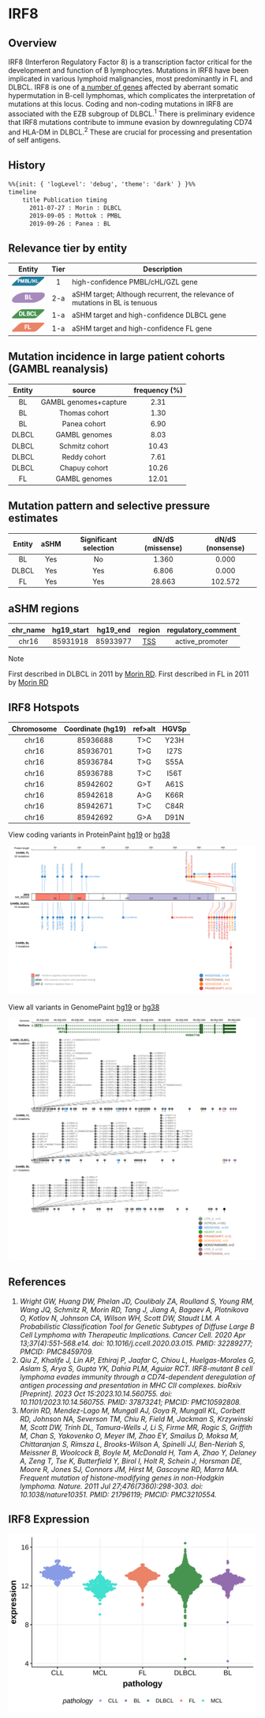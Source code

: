 # IRF8 
## Overview
IRF8 (Interferon Regulatory Factor 8) is a transcription factor critical for the development and function of B lymphocytes. Mutations in IRF8 have been implicated in various lymphoid malignancies, most predominantly in FL and DLBCL. IRF8 is one of [a number of genes](https://github.com/morinlab/LLMPP/wiki/ashm) affected by aberrant somatic hypermutation in B-cell lymphomas, which complicates the interpretation of mutations at this locus. Coding and non-coding mutations in IRF8 are associated with the EZB subgroup of DLBCL.<sup>1</sup> There is preliminary evidence that IRF8 mutations contribute to immune evasion by downregulating CD74 and HLA-DM in DLBCL.<sup>2</sup>  These are crucial for processing and presentation of self antigens.
## History
```mermaid
%%{init: { 'logLevel': 'debug', 'theme': 'dark' } }%%
timeline
    title Publication timing
      2011-07-27 : Morin : DLBCL
      2019-09-05 : Mottok : PMBL
      2019-09-26 : Panea : BL
```
## Relevance tier by entity

|Entity|Tier|Description                           |
|:------:|:----:|--------------------------------------|
|![PMBL](images/icons/PMBL_tier1.png)|1|high-confidence PMBL/cHL/GZL gene|
|![BL](images/icons/BL_tier2.png)    |2-a | aSHM target; Although recurrent, the relevance of mutations in BL is tenuous |
|![DLBCL](images/icons/DLBCL_tier1.png) |1-a | aSHM target and high-confidence DLBCL gene            |
|![FL](images/icons/FL_tier1.png)    |1-a | aSHM target and high-confidence FL gene               |

## Mutation incidence in large patient cohorts (GAMBL reanalysis)

|Entity|source               |frequency (%)|
|:------:|:---------------------:|:-------------:|
|BL    |GAMBL genomes+capture| 2.31        |
|BL    |Thomas cohort        | 1.30        |
|BL    |Panea cohort         | 6.90        |
|DLBCL |GAMBL genomes        | 8.03        |
|DLBCL |Schmitz cohort       |10.43        |
|DLBCL |Reddy cohort         | 7.61        |
|DLBCL |Chapuy cohort        |10.26        |
|FL    |GAMBL genomes        |12.01        |

## Mutation pattern and selective pressure estimates

|Entity|aSHM|Significant selection|dN/dS (missense)|dN/dS (nonsense)|
|:------:|:----:|:---------------------:|:----------------:|:----------------:|
|BL    |Yes |No                   | 1.360          |  0.000         |
|DLBCL |Yes |Yes                  | 6.806          |  0.000         |
|FL    |Yes |Yes                  |28.663          |102.572         |

## aSHM regions

|chr_name|hg19_start|hg19_end|region                                                                                    |regulatory_comment|
|:--------:|:----------:|:--------:|:------------------------------------------------------------------------------------------:|:------------------:|
|chr16   |85931918  |85933977|[TSS](https://genome.ucsc.edu/s/rdmorin/GAMBL%20hg19?position=chr16%3A85931918%2D85933977)|active_promoter   |


> [!NOTE]
> First described in DLBCL in 2011 by [Morin RD](https://pubmed.ncbi.nlm.nih.gov/21796119). First described in FL in 2011 by [Morin RD](https://pubmed.ncbi.nlm.nih.gov/21796119)

 ## IRF8 Hotspots

| Chromosome |Coordinate (hg19) | ref>alt | HGVSp | 
 | :---:| :---: | :--: | :---: |
| chr16 | 85936688 | T>C | Y23H |
| chr16 | 85936701 | T>G | I27S |
| chr16 | 85936784 | T>G | S55A |
| chr16 | 85936788 | T>C | I56T |
| chr16 | 85942602 | G>T | A61S |
| chr16 | 85942618 | A>G | K66R |
| chr16 | 85942671 | T>C | C84R |
| chr16 | 85942692 | G>A | D91N |

View coding variants in ProteinPaint [hg19](https://morinlab.github.io/LLMPP/GAMBL/IRF8_protein.html)  or [hg38](https://morinlab.github.io/LLMPP/GAMBL/IRF8_protein_hg38.html)

![image](images/proteinpaint/IRF8_NM_002163.svg)

View all variants in GenomePaint [hg19](https://morinlab.github.io/LLMPP/GAMBL/IRF8.html)  or [hg38](https://morinlab.github.io/LLMPP/GAMBL/IRF8_hg38.html)

![image](images/proteinpaint/IRF8.svg)

## References
1. *Wright GW, Huang DW, Phelan JD, Coulibaly ZA, Roulland S, Young RM, Wang JQ, Schmitz R, Morin RD, Tang J, Jiang A, Bagaev A, Plotnikova O, Kotlov N, Johnson CA, Wilson WH, Scott DW, Staudt LM. A Probabilistic Classification Tool for Genetic Subtypes of Diffuse Large B Cell Lymphoma with Therapeutic Implications. Cancer Cell. 2020 Apr 13;37(4):551-568.e14. doi: 10.1016/j.ccell.2020.03.015. PMID: 32289277; PMCID: PMC8459709.*
2. *Qiu Z, Khalife J, Lin AP, Ethiraj P, Jaafar C, Chiou L, Huelgas-Morales G, Aslam S, Arya S, Gupta YK, Dahia PLM, Aguiar RCT. IRF8-mutant B cell lymphoma evades immunity through a CD74-dependent deregulation of antigen processing and presentation in MHC CII complexes. bioRxiv [Preprint]. 2023 Oct 15:2023.10.14.560755. doi: 10.1101/2023.10.14.560755. PMID: 37873241; PMCID: PMC10592808.*
3. *Morin RD, Mendez-Lago M, Mungall AJ, Goya R, Mungall KL, Corbett RD, Johnson NA, Severson TM, Chiu R, Field M, Jackman S, Krzywinski M, Scott DW, Trinh DL, Tamura-Wells J, Li S, Firme MR, Rogic S, Griffith M, Chan S, Yakovenko O, Meyer IM, Zhao EY, Smailus D, Moksa M, Chittaranjan S, Rimsza L, Brooks-Wilson A, Spinelli JJ, Ben-Neriah S, Meissner B, Woolcock B, Boyle M, McDonald H, Tam A, Zhao Y, Delaney A, Zeng T, Tse K, Butterfield Y, Birol I, Holt R, Schein J, Horsman DE, Moore R, Jones SJ, Connors JM, Hirst M, Gascoyne RD, Marra MA. Frequent mutation of histone-modifying genes in non-Hodgkin lymphoma. Nature. 2011 Jul 27;476(7360):298-303. doi: 10.1038/nature10351. PMID: 21796119; PMCID: PMC3210554.*
## IRF8 Expression
![image](images/gene_expression/IRF8_by_pathology.svg)
<!-- ORIGIN: morinFrequentMutationHistonemodifying2011 -->
<!-- PMBL: mottokIntegrativeGenomicAnalysis2019b -->
<!-- FL: morinFrequentMutationHistonemodifying2011 -->
<!-- DLBCL: morinFrequentMutationHistonemodifying2011 -->
